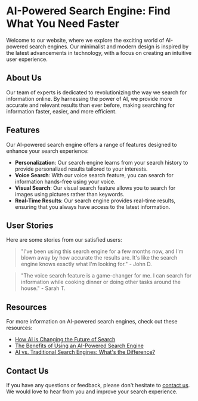 <!--font:Montserrat-->

# AI-Powered Search Engine: Find What You Need Faster

Welcome to our website, where we explore the exciting world of AI-powered search engines. Our minimalist and modern design is inspired by the latest advancements in technology, with a focus on creating an intuitive user experience.

## About Us

Our team of experts is dedicated to revolutionizing the way we search for information online. By harnessing the power of AI, we provide more accurate and relevant results than ever before, making searching for information faster, easier, and more efficient.

## Features

Our AI-powered search engine offers a range of features designed to enhance your search experience:

- **Personalization**: Our search engine learns from your search history to provide personalized results tailored to your interests.
- **Voice Search**: With our voice search feature, you can search for information hands-free using your voice.
- **Visual Search**: Our visual search feature allows you to search for images using pictures rather than keywords.
- **Real-Time Results**: Our search engine provides real-time results, ensuring that you always have access to the latest information.

## User Stories

Here are some stories from our satisfied users:

> "I've been using this search engine for a few months now, and I'm blown away by how accurate the results are. It's like the search engine knows exactly what I'm looking for." - John D.

> "The voice search feature is a game-changer for me. I can search for information while cooking dinner or doing other tasks around the house." - Sarah T.

## Resources

For more information on AI-powered search engines, check out these resources:

- [How AI is Changing the Future of Search](#)
- [The Benefits of Using an AI-Powered Search Engine](#)
- [AI vs. Traditional Search Engines: What's the Difference?](#)

## Contact Us

If you have any questions or feedback, please don't hesitate to [contact us](#). We would love to hear from you and improve your search experience.

<!--

Write me content for website with wallpaper which alt text is:

"A wallpaper featuring an abstract illustration of an AI-powered search engine, with a minimalist and modern design, set against a gradient background."

The name/title of the page should not be 1:1 copy of the alt text but rather a real content of the website which is using this wallpaper.

- Use markdown format 
- Start with heading
- Heading should be short and concise
- The content should look like a real website 
- The website should not be about the wallpaper, wallpaper is just a related background
- Heading should be contain work "wallpaper" or "background"
- Include real sections like references, contact, user stories, etc. use things relevant to the page purpose.
- Feel free to use structure like headings, bullets, numbering, blockquotes, paragraphs, horizontal lines, etc.
- You can use formatting like bold or _italic_
- You can include UTF-8 emojis
- Links should be only #hash anchors (and you can refer to the document itself)
- Do not include images


---


# AI-Powered Search Engine: Revolutionizing the Way We Search

Welcome to our website, where we explore the exciting world of AI-powered search engines. Our minimalist and modern design is inspired by the latest advancements in technology, with a focus on creating an intuitive user experience. 

## About Us

Our team of experts is dedicated to revolutionizing the way we search for information online. By harnessing the power of AI, we are able to provide more accurate and relevant results than ever before. Our goal is to make searching for information faster, easier, and more efficient.

## Features

Our AI-powered search engine offers a range of features designed to enhance your search experience. These include:

- **Personalization**: Our search engine learns from your search history to provide personalized results tailored to your interests.
- **Voice Search**: With our voice search feature, you can search for information hands-free using your voice.
- **Visual Search**: Our visual search feature allows you to search for images using pictures rather than keywords.
- **Real-Time Results**: Our search engine provides real-time results, ensuring that you always have access to the latest information.

## User Stories

Don't just take our word for it - here are some stories from our satisfied users:

> "I've been using this search engine for a few months now, and I'm blown away by how accurate the results are. It's like the search engine knows exactly what I'm looking for." - John D.

> "The voice search feature is a game-changer for me. I can search for information while cooking dinner or doing other tasks around the house." - Sarah T.

## References

For more information on AI-powered search engines, check out these resources:

- [How AI is Changing the Future of Search](#)
- [The Benefits of Using an AI-Powered Search Engine](#)
- [AI vs. Traditional Search Engines: What's the Difference?](#)

## Contact Us

If you have any questions or feedback, we would love to hear from you. Please don't hesitate to [contact us](#) and let us know how we can improve your search experience.


---


Heading is too long, rewrite whole content.


---


# Discover the Power of AI-Powered Search Engines

Welcome to our website, where we explore the exciting world of AI-powered search engines. Our minimalist and modern design is inspired by the latest advancements in technology, with a focus on creating an intuitive user experience. 

## About Us

Our team of experts is dedicated to revolutionizing the way we search for information online. By harnessing the power of AI, we are able to provide more accurate and relevant results than ever before. Our goal is to make searching for information faster, easier, and more efficient.

## Features

Our AI-powered search engine offers a range of features designed to enhance your search experience. These include:

- **Personalization**: Our search engine learns from your search history to provide personalized results tailored to your interests.
- **Voice Search**: With our voice search feature, you can search for information hands-free using your voice.
- **Visual Search**: Our visual search feature allows you to search for images using pictures rather than keywords.
- **Real-Time Results**: Our search engine provides real-time results, ensuring that you always have access to the latest information.

## User Stories

Don't just take our word for it - here are some stories from our satisfied users:

> "I've been using this search engine for a few months now, and I'm blown away by how accurate the results are. It's like the search engine knows exactly what I'm looking for." - John D.

> "The voice search feature is a game-changer for me. I can search for information while cooking dinner or doing other tasks around the house." - Sarah T.

## Resources

For more information on AI-powered search engines, check out these resources:

- [How AI is Changing the Future of Search](#)
- [The Benefits of Using an AI-Powered Search Engine](#)
- [AI vs. Traditional Search Engines: What's the Difference?](#)

## Contact Us

If you have any questions or feedback, we would love to hear from you. Please don't hesitate to [contact us](#) and let us know how we can improve your search experience.


---


Heading is too long, rewrite whole content.


---


# AI-Powered Search Engine: Enhance Your Search Experience

Welcome to our website, where we explore the exciting world of AI-powered search engines. Our minimalist and modern design is inspired by the latest advancements in technology, with a focus on creating an intuitive user experience.

## About Us

Our team of experts is dedicated to revolutionizing the way we search for information online. By harnessing the power of AI, we provide more accurate and relevant results than ever before, making searching for information faster, easier, and more efficient.

## Features

Our AI-powered search engine offers a range of features designed to enhance your search experience:

- **Personalization**: Our search engine learns from your search history to provide personalized results tailored to your interests.
- **Voice Search**: With our voice search feature, you can search for information hands-free using your voice.
- **Visual Search**: Our visual search feature allows you to search for images using pictures rather than keywords.
- **Real-Time Results**: Our search engine provides real-time results, ensuring that you always have access to the latest information.

## User Stories

Here are some stories from our satisfied users:

> "I've been using this search engine for a few months now, and I'm blown away by how accurate the results are. It's like the search engine knows exactly what I'm looking for." - John D.

> "The voice search feature is a game-changer for me. I can search for information while cooking dinner or doing other tasks around the house." - Sarah T.

## Resources

For more information on AI-powered search engines, check out these resources:

- [How AI is Changing the Future of Search](#)
- [The Benefits of Using an AI-Powered Search Engine](#)
- [AI vs. Traditional Search Engines: What's the Difference?](#)

## Contact Us

If you have any questions or feedback, please don't hesitate to [contact us](#). We would love to hear from you and improve your search experience.


---


Heading is too long, rewrite whole content.


---


# AI-Powered Search Engine: Find What You Need Faster

Welcome to our website, where we explore the exciting world of AI-powered search engines. Our minimalist and modern design is inspired by the latest advancements in technology, with a focus on creating an intuitive user experience.

## About Us

Our team of experts is dedicated to revolutionizing the way we search for information online. By harnessing the power of AI, we provide more accurate and relevant results than ever before, making searching for information faster, easier, and more efficient.

## Features

Our AI-powered search engine offers a range of features designed to enhance your search experience:

- **Personalization**: Our search engine learns from your search history to provide personalized results tailored to your interests.
- **Voice Search**: With our voice search feature, you can search for information hands-free using your voice.
- **Visual Search**: Our visual search feature allows you to search for images using pictures rather than keywords.
- **Real-Time Results**: Our search engine provides real-time results, ensuring that you always have access to the latest information.

## User Stories

Here are some stories from our satisfied users:

> "I've been using this search engine for a few months now, and I'm blown away by how accurate the results are. It's like the search engine knows exactly what I'm looking for." - John D.

> "The voice search feature is a game-changer for me. I can search for information while cooking dinner or doing other tasks around the house." - Sarah T.

## Resources

For more information on AI-powered search engines, check out these resources:

- [How AI is Changing the Future of Search](#)
- [The Benefits of Using an AI-Powered Search Engine](#)
- [AI vs. Traditional Search Engines: What's the Difference?](#)

## Contact Us

If you have any questions or feedback, please don't hesitate to [contact us](#). We would love to hear from you and improve your search experience.


---


Write me a Google font which is best fitting for the website.

Pick from the list:
- Open Sans
- Orbitron
- Barlow Condensed
- Playfair Display
- Great Vibes
- Raleway
- Montserrat
- Inter
- Alegreya
- Roboto
- Lato
- Lobster
- Dancing Script
- Poppins
- IBM Plex Sans
- Exo 2
- Futura


Write just the font name nothing else.


---


Montserrat

-->
